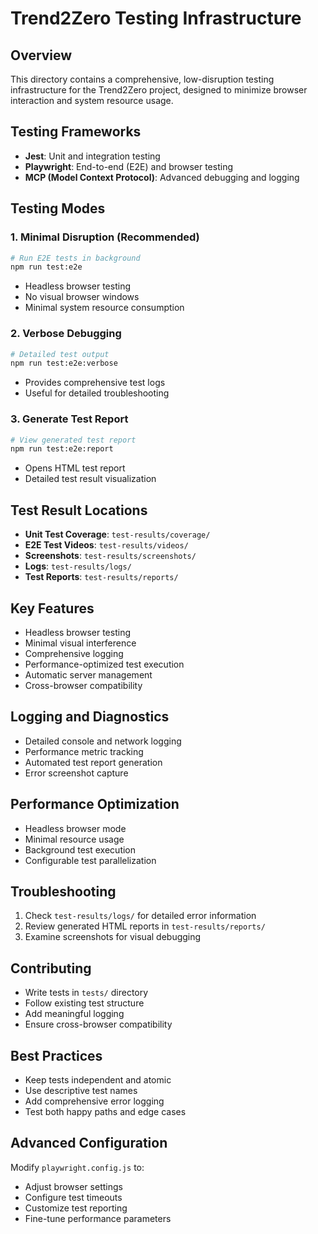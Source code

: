 # Trend2Zero Testing Infrastructure

## Overview
This directory contains a comprehensive, low-disruption testing infrastructure for the Trend2Zero project, designed to minimize browser interaction and system resource usage.

## Testing Frameworks
- **Jest**: Unit and integration testing
- **Playwright**: End-to-end (E2E) and browser testing
- **MCP (Model Context Protocol)**: Advanced debugging and logging

## Testing Modes

### 1. Minimal Disruption (Recommended)
```bash
# Run E2E tests in background
npm run test:e2e
```
- Headless browser testing
- No visual browser windows
- Minimal system resource consumption

### 2. Verbose Debugging
```bash
# Detailed test output
npm run test:e2e:verbose
```
- Provides comprehensive test logs
- Useful for detailed troubleshooting

### 3. Generate Test Report
```bash
# View generated test report
npm run test:e2e:report
```
- Opens HTML test report
- Detailed test result visualization

## Test Result Locations
- **Unit Test Coverage**: `test-results/coverage/`
- **E2E Test Videos**: `test-results/videos/`
- **Screenshots**: `test-results/screenshots/`
- **Logs**: `test-results/logs/`
- **Test Reports**: `test-results/reports/`

## Key Features
- Headless browser testing
- Minimal visual interference
- Comprehensive logging
- Performance-optimized test execution
- Automatic server management
- Cross-browser compatibility

## Logging and Diagnostics
- Detailed console and network logging
- Performance metric tracking
- Automated test report generation
- Error screenshot capture

## Performance Optimization
- Headless browser mode
- Minimal resource usage
- Background test execution
- Configurable test parallelization

## Troubleshooting
1. Check `test-results/logs/` for detailed error information
2. Review generated HTML reports in `test-results/reports/`
3. Examine screenshots for visual debugging

## Contributing
- Write tests in `tests/` directory
- Follow existing test structure
- Add meaningful logging
- Ensure cross-browser compatibility

## Best Practices
- Keep tests independent and atomic
- Use descriptive test names
- Add comprehensive error logging
- Test both happy paths and edge cases

## Advanced Configuration
Modify `playwright.config.js` to:
- Adjust browser settings
- Configure test timeouts
- Customize test reporting
- Fine-tune performance parameters